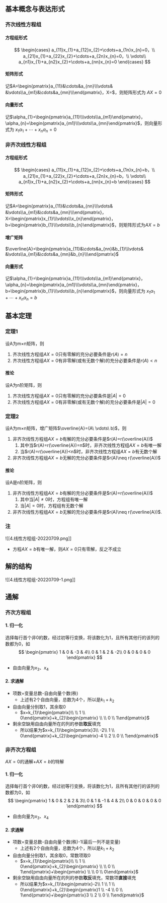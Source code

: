 ## 基本概念与表达形式
### 齐次线性方程组
#### 方程组形式
$$
\begin{cases}
a_{11}x_{1}+a_{12}x_{2}+\cdots+a_{1n}x_{n}=0，\\
a_{21}x_{1}+a_{22}x_{2}+\cdots+a_{2n}x_{n}=0，\\
\vdots\\
a_{n1}x_{1}+a_{n2}x_{2}+\cdots+a_{nn}x_{n}=0
\end{cases}
$$
#### 矩阵形式
记$A=\begin{pmatrix}a_{11}&\cdots&a_{nn}\\\vdots& &\vdots\\a_{m1}&\cdots&a_{mn}\\\end{pmatrix}，X=$，则矩阵形式为 $AX=0$
#### 向量形式
记$\alpha_{1}=\begin{pmatrix}a_{11}\\\vdots\\a_{m1}\end{pmatrix}，\alpha_{n}=\begin{pmatrix}a_{m1}\\\vdots\\a_{mn}\end{pmatrix}$，则向量形式为 $x_{1}\alpha_{1}+\cdots+x_{n}\alpha_{n}=0$
### 非齐次线性方程组
#### 方程组形式
$$
\begin{cases}
a_{11}x_{1}+a_{12}x_{2}+\cdots+a_{1n}x_{n}=b，\\
a_{21}x_{1}+a_{22}x_{2}+\cdots+a_{2n}x_{n}=b，\\
\vdots\\
a_{n1}x_{1}+a_{n2}x_{2}+\cdots+a_{nn}x_{n}=b
\end{cases}
$$
#### 矩阵形式
记$A=\begin{pmatrix}a_{11}&\cdots&a_{nn}\\\vdots& &\vdots\\a_{m1}&\cdots&a_{mn}\\\end{pmatrix}，X=\begin{pmatrix}x_{1}\\\vdots\\x_{n}\end{pmatrix}，b=\begin{pmatrix}b_{1}\\\vdots\\b_{n}\end{pmatrix}$，则矩阵形式为$AX=b$
#### 增广矩阵
$\overline{A}=\begin{pmatrix}a_{11}&\cdots&a_{nn}&b_{1}\\\vdots& &\vdots\\a_{m1}&\cdots&a_{mn}&b_{n}\\\end{pmatrix}$
#### 向量形式
记$\alpha_{1}=\begin{pmatrix}a_{11}\\\vdots\\a_{m1}\end{pmatrix}，\alpha_{n}=\begin{pmatrix}a_{m1}\\\vdots\\a_{mn}\end{pmatrix}，b=\begin{pmatrix}b_{1}\\\vdots\\b_{n}\end{pmatrix}$，则向量形式为 $x_{1}\alpha_{1}+\cdots+x_{n}\alpha_{n}=b$
## 基本定理
### 定理1
设A为m×n矩阵，则
1. 齐次线性方程组$AX=0$只有零解的充分必要条件是$r(A)=n$
2. 齐次线性方程组$AX=0$有非零解(或有无数个解)的充分必要条件是$r(A)<n$
#### 推论
设A为n阶矩阵，则
1. 齐次线性方程组$AX=0$只有零解的充分必要条件是$|A|=0$
2. 齐次线性方程组$AX=0$有非零解(或有无数个解)的充分必要条件是$|A|=0$
### 定理2
设A为m×n矩阵，增广矩阵$\overline{A}=(A\ \vdots\ b)$，则
1. 非齐次线性方程组$AX=b$有解的充分必要条件是$r(A)=r(\overline{A})$
	1. 其中当$r(A)=r(\overline{A})=n$时，非齐次线性方程组$AX=b$有唯一解
	2. 当$r(A)=r(\overline{A})<n$时，非齐次线性方程组$AX=b$有无数个解
2. 非齐次线性方程组$AX=b$无解的充分必要条件是$r(A)\neq r(\overline{A})$
#### 推论
设A是n阶矩阵，则
1. 非齐次线性方程组$AX=b$有解的充分必要条件是$r(A)=r(\overline{A})$
	1. 其中当$|A|\neq0$时，方程组有唯一解
	2. 当$|A|=0$时，方程组有无数个解
2. 非齐次线性方程组$AX=b$无解的充分必要条件是$r(A)\neq r(\overline{A})$.
### 注
![[4.线性方程组-20220709.png]]
- 方程$AX=b$有唯一解，则$AX=0$只有零解，反之不成立
## 解的结构
![[4.线性方程组-20220709-1.png]]
## 通解
### 齐次方程组
#### 1. 归一化
选择每行首个非0的数，经过初等行变换，将该数化为1，且所有其他行的该列的数都为0，如
$$
\begin{pmatrix}
1 & 0 & -3 & 4\\
0 & 1 & 2 & -2\\
0 & 0 & 0 & 0
\end{pmatrix}
$$
- 自由向量为$x_{3}、x_{4}$
#### 2. 求通解
- 项数=变量总数-自由向量个数(秩)
	- 上述有2个自由向量，总数为4个，所以是$k_{1}+k_{2}$
- 自由向量分别取1，其余取0
	- $x=k_{1}\begin{pmatrix}\\ \\ 1 \\ 0\end{pmatrix}+k_{2}\begin{pmatrix} \\ \\ 0 \\ 1\end{pmatrix}$
- 剩余空缺用自由向量所在的列的参数**取反**填充
	- 所以结果为$x=k_{1}\begin{pmatrix}3\\ -2\\ 1 \\ 0\end{pmatrix}+k_{2}\begin{pmatrix}-4 \\ 2 \\ 0 \\ 1\end{pmatrix}$
### 非齐次方程组
$AX=0$的通解+$AX=b$的特解
#### 1. 归一化
选择每行首个非0的数，经过初等行变换，将该数化为1，且所有其他行的该列的数都为0，如
$$
\begin{pmatrix}
1 & 0 & 2 & 2 & 3\\
0 & 1 & -1 & 4 & 2\\
0 & 0 & 0 & 0 & 0
\end{pmatrix}
$$
- 自由向量为$x_{3}、x_{4}$
#### 2. 求通解
- 项数=变量总数-自由向量个数(秩)-1(最后一列不是变量)
	- 上述有2个自由向量，总数为4个，所以是$k_{1}+k_{2}$
- 自由向量分别取1，其余取0，常数项取0
	- $x=k_{1}\begin{pmatrix}\\ \\ 1 \\ 0\end{pmatrix}+k_{2}\begin{pmatrix} \\ \\ 0 \\ 1\end{pmatrix}+\begin{pmatrix} \\ \\ 0 \\ 0\end{pmatrix}$
- 剩余空缺用自由向量所在的列的参数**取反**填充，常数项**直接**填充
	- 所以结果为$x=k_{1}\begin{pmatrix}-2\\ 1 \\ 1 \\ 0\end{pmatrix}+k_{2}\begin{pmatrix}1 \\ -4 \\ 0 \\ 1\end{pmatrix}+\begin{pmatrix}3 \\ 2 \\ 0 \\ 1\end{pmatrix}$



























